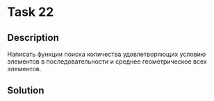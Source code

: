 # Task 22

## Description

Написать функции поиска количества удовлетворяющих условию элементов в последовательности и среднее геометрическое всех элементов.

## Solution

```C++

```